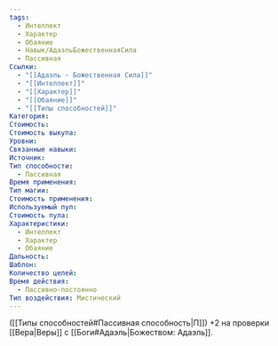 ```yaml
---
tags:
  - Интеллект
  - Характер
  - Обаяние
  - Навык/АдаэльБожественнаяСила
  - Пассивная
Ссылки:
  - "[[Адаэль - Божественная Сила]]"
  - "[[Интеллект]]"
  - "[[Характер]]"
  - "[[Обаяние]]"
  - "[[Типы способностей]]"
Категория: 
Стоимость: 
Стоимость выкупа: 
Уровни: 
Связанные навыки: 
Источник: 
Тип способности:
  - Пассивная
Время применения: 
Тип магии: 
Стоимость применения: 
Используемый пул: 
Стоимость пула: 
Характеристики:
  - Интеллект
  - Характер
  - Обаяние
Дальность: 
Шаблон: 
Количество целей: 
Время действия:
  - Пассивно-постоянно
Тип воздействия: Мистический
---
```

([[Типы способностей#Пассивная способность|П]]) +2 на проверки [[Вера|Веры]] с [[Боги#Адаэль|Божеством: Адаэль]].